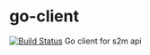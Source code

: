 # go-client
[![Build Status](https://travis-ci.org/Shop2market/go-client.svg?branch=master)](https://travis-ci.org/Shop2market/go-client)
Go client for s2m api
